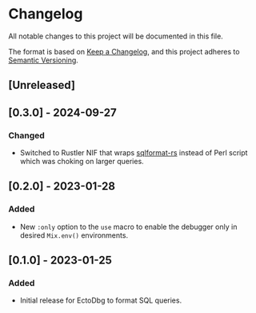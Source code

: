 # Changelog

All notable changes to this project will be documented in this file.

The format is based on [Keep a Changelog](https://keepachangelog.com/en/1.0.0/),
and this project adheres to [Semantic Versioning](https://semver.org/spec/v2.0.0.html).

## [Unreleased]

## [0.3.0] - 2024-09-27

### Changed

- Switched to Rustler NIF that wraps [sqlformat-rs](https://github.com/shssoichiro/sqlformat-rs) instead of Perl script
  which was choking on larger queries.

## [0.2.0] - 2023-01-28

### Added

- New `:only` option to the `use` macro to enable the debugger only in desired `Mix.env()` environments.

## [0.1.0] - 2023-01-25

### Added

- Initial release for EctoDbg to format SQL queries.
